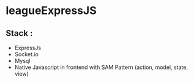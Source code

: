# leagueExpressJS
## Stack : 
  * ExpressJs
  * Socket.io
  * Mysql
  * Native Javascript in frontend with SAM Pattern (action, model, state, view)
